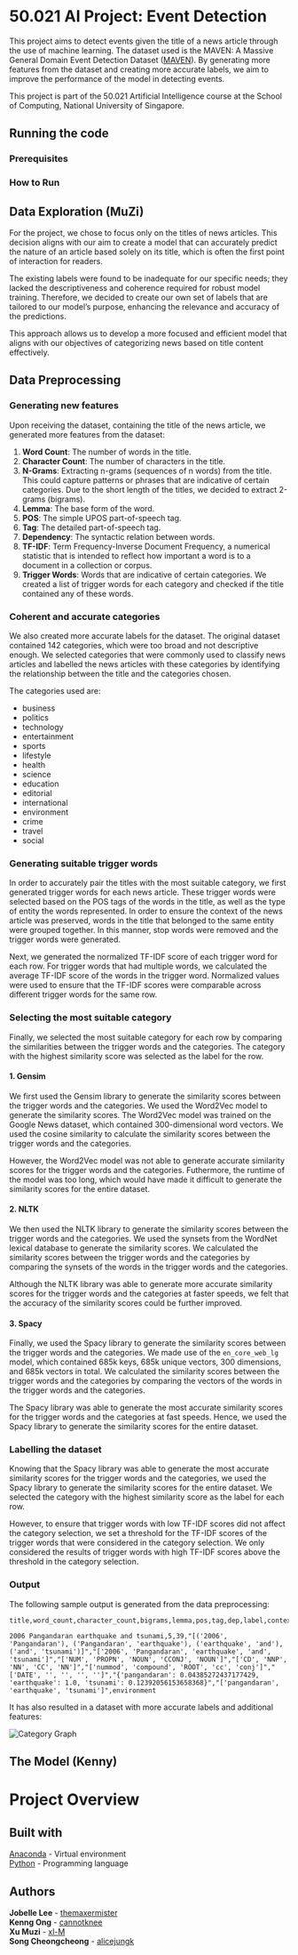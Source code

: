 # 50.021 AI Project: Event Detection

This project aims to detect events given the title of a news article through the use of machine learning. The dataset used is the MAVEN: A Massive General Domain Event Detection Dataset ([MAVEN](https://github.com/THU-KEG/MAVEN-dataset)). By generating more features from the dataset and creating more accurate labels, we aim to improve the performance of the model in detecting events.

This project is part of the 50.021 Artificial Intelligence course at the School of Computing, National University of Singapore.

## Running the code

### Prerequisites

### How to Run

## Data Exploration (MuZi)

For the project, we chose to focus only on the titles of news articles. This decision aligns with our aim to create a model that can accurately predict the nature of an article based solely on its title, which is often the first point of interaction for readers.

The existing labels were found to be inadequate for our specific needs; they lacked the descriptiveness and coherence required for robust model training. Therefore, we decided to create our own set of labels that are tailored to our model’s purpose, enhancing the relevance and accuracy of the predictions.

This approach allows us to develop a more focused and efficient model that aligns with our objectives of categorizing news based on title content effectively.
## Data Preprocessing

### Generating new features

Upon receiving the dataset, containing the title of the news article, we generated more features from the dataset:

1. **Word Count**: The number of words in the title.
2. **Character Count**: The number of characters in the title.
3. **N-Grams**: Extracting n-grams (sequences of n words) from the title. This could capture patterns or phrases that are indicative of certain categories. Due to the short length of the titles, we decided to extract 2-grams (bigrams).
4. **Lemma**: The base form of the word.
5. **POS**: The simple UPOS part-of-speech tag. 
6. **Tag**: The detailed part-of-speech tag.
7. **Dependency**: The syntactic relation between words.
8. **TF-IDF**: Term Frequency-Inverse Document Frequency, a numerical statistic that is intended to reflect how important a word is to a document in a collection or corpus.
9. **Trigger Words**: Words that are indicative of certain categories. We created a list of trigger words for each category and checked if the title contained any of these words.

### Coherent and accurate categories

We also created more accurate labels for the dataset. The original dataset contained 142 categories, which were too broad and not descriptive enough. We selected categories that were commonly used to classify news articles and labelled the news articles with these categories by identifying the relationship between the title and the categories chosen.

The categories used are:

- business
- politics
- technology
- entertainment
- sports
- lifestyle
- health
- science
- education
- editorial
- international
- environment
- crime
- travel
- social

### Generating suitable trigger words

In order to accurately pair the titles with the most suitable category, we first generated trigger words for each news article. These trigger words were selected based on the POS tags of the words in the title, as well as the type of entity the words represented. In order to ensure the context of the news article was preserved, words in the title that belonged to the same entity were grouped together. In this manner, stop words were removed and the trigger words were generated.

Next, we generated the normalized TF-IDF score of each trigger word for each row. For trigger words that had multiple words, we calculated the average TF-IDF score of the words in the trigger word. Normalized values were used to ensure that the TF-IDF scores were comparable across different trigger words for the same row.

### Selecting the most suitable category

Finally, we selected the most suitable category for each row by comparing the similarities between the trigger words and the categories. The category with the highest similarity score was selected as the label for the row.

#### 1. Gensim

We first used the Gensim library to generate the similarity scores between the trigger words and the categories. We used the Word2Vec model to generate the similarity scores. The Word2Vec model was trained on the Google News dataset, which contained 300-dimensional word vectors. We used the cosine similarity to calculate the similarity scores between the trigger words and the categories.

However, the Word2Vec model was not able to generate accurate similarity scores for the trigger words and the categories. Futhermore, the runtime of the model was too long, which would have made it difficult to generate the similarity scores for the entire dataset.

#### 2. NLTK

We then used the NLTK library to generate the similarity scores between the trigger words and the categories. We used the synsets from the WordNet lexical database to generate the similarity scores. We calculated the similarity scores between the trigger words and the categories by comparing the synsets of the words in the trigger words and the categories.

Although the NLTK library was able to generate more accurate similarity scores for the trigger words and the categories at faster speeds, we felt that the accuracy of the similarity scores could be further improved. 

#### 3. Spacy

Finally, we used the Spacy library to generate the similarity scores between the trigger words and the categories. We made use of the `en_core_web_lg` model, which contained 685k keys, 685k unique vectors, 300 dimensions, and 685k vectors in total. We calculated the similarity scores between the trigger words and the categories by comparing the vectors of the words in the trigger words and the categories.

The Spacy library was able to generate the most accurate similarity scores for the trigger words and the categories at fast speeds. Hence, we used the Spacy library to generate the similarity scores for the entire dataset.

### Labelling the dataset

Knowing that the Spacy library was able to generate the most accurate similarity scores for the trigger words and the categories, we used the Spacy library to generate the similarity scores for the entire dataset. We selected the category with the highest similarity score as the label for each row.

However, to ensure that trigger words with low TF-IDF scores did not affect the category selection, we set a threshold for the TF-IDF scores of the trigger words that were considered in the category selection. We only considered the results of trigger words with high TF-IDF scores above the threshold in the category selection.

### Output

The following sample output is generated from the data preprocessing:

```
title,word_count,character_count,bigrams,lemma,pos,tag,dep,label,context_score,trigger_words,category

2006 Pangandaran earthquake and tsunami,5,39,"[('2006', 'Pangandaran'), ('Pangandaran', 'earthquake'), ('earthquake', 'and'), ('and', 'tsunami')]","['2006', 'Pangandaran', 'earthquake', 'and', 'tsunami']","['NUM', 'PROPN', 'NOUN', 'CCONJ', 'NOUN']","['CD', 'NNP', 'NN', 'CC', 'NN']","['nummod', 'compound', 'ROOT', 'cc', 'conj']","['DATE', '', '', '', '']","{'pangandaran': 0.04385272437177429, 'earthquake': 1.0, 'tsunami': 0.12392056153658368}","['pangandaran', 'earthquake', 'tsunami']",environment
```

It has also resulted in a dataset with more accurate labels and additional features:

![Category Graph](images/category_outcome.png)

## The Model (Kenny)

# Project Overview

## Built with

[Anaconda](https://www.anaconda.com/) - Virtual environment \
[Python](https://www.python.org/) - Programming language

## Authors

**Jobelle Lee** - [themaxermister](https://github.com/themaxermister) \
**Kenng Ong** - [cannotknee](https://github.com/cannotknee) \
**Xu Muzi** - [xl-M](hhttps://github.com/xl-Mu) \
**Song Cheongcheong** - [alicejungk](https://github.com/alicejungk)


